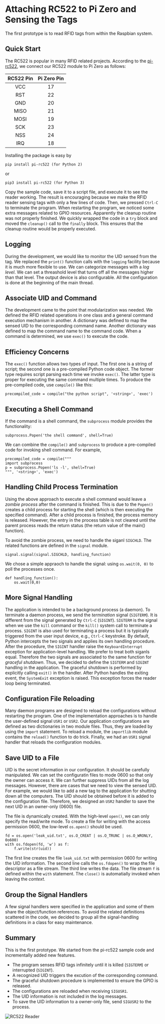 Attaching RC522 to Pi Zero and Sensing the Tags
===============================================

The first prototype is to read RFID tags from within the Raspbian system.

Quick Start
-----------

The RC522 is popular in many RFID related projects.
According to the [pi-rc522](https://github.com/ondryaso/pi-rc522), we connect our RC522 module to Pi Zero as follows:

RC522 Pin | Pi Zero Pin
:--------:|:----------:
 VCC      | 17
 RST      | 22
 GND      | 20
 MISO     | 21
 MOSI     | 19
 SCK      | 23
 NSS      | 24
 IRQ      | 18

Installing the package is easy by

    pip install pi-rc522 (for Python 2)

or

    pip3 install pi-rc522 (for Python 3)

Copy the sample code, save it to a script file, and execute it to see the reader working.
The result is encouraging because we make the RFID reader sensing tags with only a few lines of code.
Then, we pressed `Ctrl-C` to terminate the program.
When restarting the program, we noticed some extra messages related to GPIO resources.
Apparently the cleanup routine was not properly finished.
We quickly wrapped the code in a `try` block and moved the `cleanup()` call to the `finally` block.
This ensures that the cleanup routine would be properly executed.

Logging
-------

During the development, we would like to monitor the UID sensed from the tag.
We replaced the `print()` function calls with the `logging` facility because
it is much more flexible to use. We can categorize messages with a *log level*.
We can set a threashold level that turns off all the messages higher than that level.
The output device is also configurable. All the configuration is done at the beginning of the main thread.

Associate UID and Command
-------------------------

The development came to the point that modularization was needed.
We defined the RFID related operations in one class and a general command execution mechanism in another.
A dictionary was defined to map the sensed UID to the corresponding command name.
Another dictionary was defined to map the command name to the command code.
When a command is determined, we use `exec()` to execute the code.

Efficiency Concerns
-------------------

The `exec()` function allows two types of input. The first one is a string of script; the second one
is a pre-compiled Python code object.
The former type requires script parsing each time we invoke `exec()`.
The latter type is proper for executing the same command multiple times.
To produce the pre-compiled code, use `compile()` like this:

    precompiled_code = compile("the python script", '<string>', 'exec')


Executing a Shell Command
-------------------------

If the command is a shell command, the `subprocess` module provides the functionality:

    subprocess.Popen('the shell command', shell=True)

We can combine the `compile()` and `subprocess` to produce a pre-compiled code for invoking shell command.
For example,

    precompiled_code = compile("""
    import subprocess
    p = subprocess.Popen('ls -l', shell=True)
    """, '<string>', 'exec')


Handling Child Process Termination
----------------------------------

Using the above approach to execute a shell command would leave a *zombie process* after the command is finished.
This is due to the `Popen()` creates a child process for starting the shell (which is then executing the specified command).
After a child process is finished, the process memory is released.
However, the entry in the process table is not cleared until the parent process reads the return status
(the return value of the main() function).

To avoid the zombie process, we need to handle the siganl `SIGCHLD`. The related functions are defined in the `signal` module.

    signal.signal(signal.SIGCHLD, handling_function)

We chose a simple appraoch to handle the signal: using `os.wait(0, 0)` to poll the processes once.

    def handling_function():
        os.wait(0,0)


More Signal Handling
--------------------

The application is intended to be a background process (a daemon).
To terminate a daemon process, we send the *termination* signal (`SIGTERM`).
It is different from the signal generated by `Ctrl-C` (`SIGINT`).
`SIGTERM` is the signal when we use the `kill` command or the `kill()` system call to terminate a process.
`SIGINT` is also used for terminating a process but it is typically triggered from the user input device, e.g., `Ctrl-C` keystroke.
By default, Python intercepts the two signals and applies its own handling procedure.
After the procedure, the `SIGINT` handler raise the `KeyboardInterrupt` exception for application-level handling.
We prefer to treat both siganls equal. Therefore the two signals are associated to the same function for *graceful shutdown*.
Thus, we decided to define the `SIGTERM` and `SIGINT` handling in the application.
The graceful shutdown is performed by explicitly calling `exit()` in the handler.
After Python handles the exiting event, the `SystemExit` exception is raised.
This exception forces the reader loop being terminated.


Configuration File Reloading
----------------------------

Many daemon programs are designed to reload the configurations without restarting the program.
One of the implementation approaches is to handle the user-defined signal `USR1` or `USR2`.
Our application configurations are defined as two dictionaries in two module files.
Thus, they are loaded by using the `import` statement.
To reload a module, the `importlib` module contains the `reload()` function to do trick.
Finally, we had an `USR1` signal handler that reloads the configuration modules.

Save UID to a File
------------------

UID is the secret information in our configuration. It should be carefully manipulated.
We can set the configuratin files to mode 0600 so that only the owner can access it.
We can further suppress UIDs from all the log messages.
However, there are cases that we need to view the sensed UID.
For example, we would like to add a new tag to the application for shutting down all the computers.
The UID should be obtained before it is added to the configuration file.
Therefore, we designed an `USR2` handler to save the next UID in an owner-only (0600) file.

The file is dynamically created. With the high-level `open()`, we can only specify the read/write mode.
To create a file for writing with the access permission 0600, the low-level `os.open()` should be used.

    fd = os.open('leak_uid.txt', os.O_CREAT | os.O_TRUNC | os.O_WRONLY, 0o600)
    with os.fdopen(fd, 'w') as f:
        f.write(str(uid))

The first line creates the file `leak_uid.txt` with permission 0600 for writing the UID information.
The second line calls the `os.fdopen()` to wrap the file descriptor as a file stream.
The third line writes the data.
The file stream `f` is defined within the `with` statement.
The `close()` is automatially invoked when leaving the *context*.

Group the Signal Handlers
-------------------------

A few signal handlers were specified in the application and some of them share the object/function references.
To avoid the related definitions scattered in the code, we decided to group all the signal-handling definitions in a class for easy maintenance.

Summary
-------

This is the first prototype. We started from the pi-rc522 sample code and incrementally added new features.
* The program senses RFID tags infinitely until it is killed (`SIGTERM`) or interrupted (`SIGINT`).
* A recognized UID triggers the excution of the corresponding command.
* The graceful shutdown procedure is implemented to ensure the GPIO is released.
* The configurations are reloaded when receiving `SIGUSR1`.
* The UID information is not included in the log messages.
* To save the UID information to a owner-only file, send `SIGUSR2` to the process.

![RC522 Reader](images/rc522.jpg)
